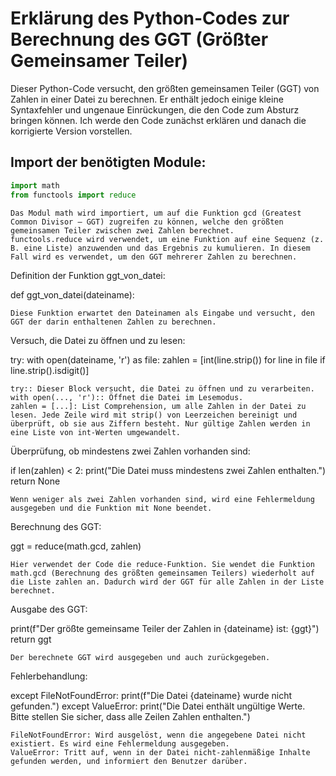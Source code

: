 # Erklärung des Python-Codes zur Berechnung des GGT (Größter Gemeinsamer Teiler)

Dieser Python-Code versucht, den größten gemeinsamen Teiler (GGT) von Zahlen in einer Datei zu berechnen. Er enthält jedoch einige kleine Syntaxfehler und ungenaue Einrückungen, die den Code zum Absturz bringen können. Ich werde den Code zunächst erklären und danach die korrigierte Version vorstellen.

## Import der benötigten Module:

```python
import math
from functools import reduce
```

    Das Modul math wird importiert, um auf die Funktion gcd (Greatest Common Divisor – GGT) zugreifen zu können, welche den größten gemeinsamen Teiler zwischen zwei Zahlen berechnet.
    functools.reduce wird verwendet, um eine Funktion auf eine Sequenz (z. B. eine Liste) anzuwenden und das Ergebnis zu kumulieren. In diesem Fall wird es verwendet, um den GGT mehrerer Zahlen zu berechnen.



Definition der Funktion ggt_von_datei:

def ggt_von_datei(dateiname):

    Diese Funktion erwartet den Dateinamen als Eingabe und versucht, den GGT der darin enthaltenen Zahlen zu berechnen.

Versuch, die Datei zu öffnen und zu lesen:

try:
    with open(dateiname, 'r') as file:
        zahlen = [int(line.strip()) for line in file if line.strip().isdigit()]

    try:: Dieser Block versucht, die Datei zu öffnen und zu verarbeiten.
    with open(..., 'r'):: Öffnet die Datei im Lesemodus.
    zahlen = [...]: List Comprehension, um alle Zahlen in der Datei zu lesen. Jede Zeile wird mit strip() von Leerzeichen bereinigt und überprüft, ob sie aus Ziffern besteht. Nur gültige Zahlen werden in eine Liste von int-Werten umgewandelt.

Überprüfung, ob mindestens zwei Zahlen vorhanden sind:

if len(zahlen) < 2:
    print("Die Datei muss mindestens zwei Zahlen enthalten.")
    return None

    Wenn weniger als zwei Zahlen vorhanden sind, wird eine Fehlermeldung ausgegeben und die Funktion mit None beendet.

Berechnung des GGT:

ggt = reduce(math.gcd, zahlen)

    Hier verwendet der Code die reduce-Funktion. Sie wendet die Funktion math.gcd (Berechnung des größten gemeinsamen Teilers) wiederholt auf die Liste zahlen an. Dadurch wird der GGT für alle Zahlen in der Liste berechnet.

Ausgabe des GGT:

print(f"Der größte gemeinsame Teiler der Zahlen in {dateiname} ist: {ggt}")
return ggt

    Der berechnete GGT wird ausgegeben und auch zurückgegeben.

Fehlerbehandlung:

except FileNotFoundError:
    print(f"Die Datei {dateiname} wurde nicht gefunden.")
except ValueError:
    print("Die Datei enthält ungültige Werte. Bitte stellen Sie sicher, dass alle Zeilen Zahlen enthalten.")

    FileNotFoundError: Wird ausgelöst, wenn die angegebene Datei nicht existiert. Es wird eine Fehlermeldung ausgegeben.
    ValueError: Tritt auf, wenn in der Datei nicht-zahlenmäßige Inhalte gefunden werden, und informiert den Benutzer darüber.